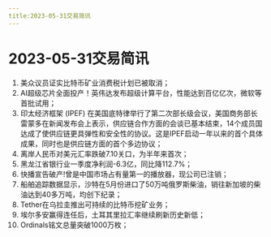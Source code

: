 ```yaml
---
title:2023-05-31交易简讯
---
```

# 2023-05-31交易简讯
1. 美众议员证实比特币矿业消费税计划已被取消；
2. AI超级芯片全面投产！英伟达发布超级计算平台，性能达到百亿亿次，微软等首批试用；
3. 印太经济框架 (IPEF) 在美国底特律举行了第二次部长级会议，美国商务部长雷蒙多在新闻发布会上表示，供应链合作方面的会谈已基本结束，14个成员国达成了使供应链更具弹性和安全性的协议。这是IPEF启动一年以来的首个具体成果，同时也是供应链方面的首个多边协议；
4. 离岸人民币对美元汇率跌破7.10关口，为半年来首次；
5. 黑龙江省银行业一季度净利润-6.3亿，同比降112.7%；
6. 快播宣告破产!曾是中国市场占有量第一的播放器，现公司已注销；
7.  船舶追踪数据显示，沙特在5月份进口了50万吨俄罗斯柴油，销往新加坡的柴油达到40多万吨，均创下纪录；
8. Tether在乌拉圭推出可持续的比特币挖矿业务；
9. 埃尔多安赢得连任后，土耳其里拉汇率继续刷新历史新低；
10. Ordinals铭文总量突破1000万枚；